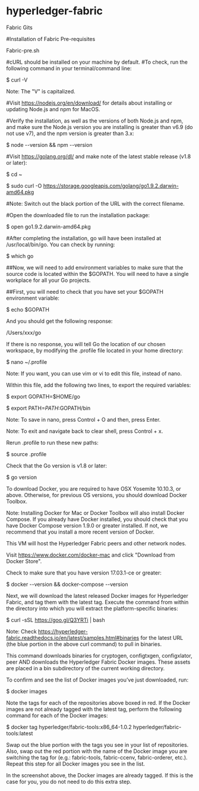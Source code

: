 # hyperledger-fabric
Fabric Gits

#Installation of Fabric Pre-requisites

Fabric-pre.sh

#cURL should be installed on your machine by default.
#To check, run the following command in your terminal/command line:

$ curl -V

Note: The "V" is capitalized.

#Visit https://nodejs.org/en/download/ for details about installing or updating Node.js and npm for MacOS.

#Verify the installation,  as well as the versions of both Node.js and npm, and make sure the Node.js version you are installing is greater than v6.9 (do not use v7), and the npm version is greater than 3.x:

$ node --version && npm --version

#Visit https://golang.org/dl/ and make note of the latest stable release (v1.8 or later):

$ cd ~

$ sudo curl -O https://storage.googleapis.com/golang/go1.9.2.darwin-amd64.pkg

#Note: Switch out the black portion of the URL with the correct filename.

#Open the downloaded file to run the installation package:

$ open go1.9.2.darwin-amd64.pkg

#After completing the installation, go will have been installed at /usr/local/bin/go. You can check by running:

$ which go

##Now, we will need to add environment variables to make sure that the source code is located within the $GOPATH. You will need to have a single workplace for all your Go projects.

##First, you will need to check that you have set your $GOPATH environment variable:

$ echo $GOPATH

And you should get the following response:

/Users/xxx/go

If there is no response, you will tell Go the location of our chosen workspace, by modifying the .profile file located in your home directory:

$ nano ~/.profile

Note: If you want, you can use vim or vi to edit this file, instead of nano.

Within this file, add the following two lines, to export the required variables:

$ export GOPATH=$HOME/go

$ export PATH=$PATH:$GOPATH/bin

Note: To save in nano, press Control + O and then, press Enter.

Note: To exit and navigate back to clear shell, press Control + x.

Rerun .profile to run these new paths:

$ source .profile

Check that the Go version is v1.8 or later:

$ go version

To download Docker, you are required to have OSX Yosemite 10.10.3, or above. Otherwise, for previous OS versions, you should download Docker Toolbox.

Note: Installing Docker for Mac or Docker Toolbox will also install Docker Compose. If you already have Docker installed, you should check that you have Docker Compose version 1.9.0 or greater installed. If not, we recommend that you install a more recent version of Docker.

This VM will host the Hyperledger Fabric peers and other network nodes.

Visit https://www.docker.com/docker-mac and click "Download from Docker Store".

Check to make sure that you have version 17.03.1-ce or greater:

$ docker --version && docker-compose --version


Next, we will download the latest released Docker images for Hyperledger Fabric, and tag them with the latest tag. Execute the command from within the directory into which you will extract the platform-specific binaries:

$ curl -sSL https://goo.gl/Q3YRTi | bash

Note: Check https://hyperledger-fabric.readthedocs.io/en/latest/samples.html#binaries for the latest URL (the blue portion in the above curl command) to pull in binaries.

This command downloads binaries for cryptogen, configtxgen, configxlator, peer AND downloads the Hyperledger Fabric Docker images. These assets are placed in a bin subdirectory of the current working directory.

To confirm and see the list of Docker images you’ve just downloaded, run:

$ docker images


Note the tags for each of the repositories above boxed in red. If the Docker images are not already tagged with the latest tag, perform the following command for each of the Docker images:

$ docker tag hyperledger/fabric-tools:x86_64-1.0.2 hyperledger/fabric-tools:latest

Swap out the blue portion with the tags you see in your list of repositories. Also, swap out the red portion with the name of the Docker image you are switching the tag for (e.g.: fabric-tools, fabric-ccenv, fabric-orderer, etc.). Repeat this step for all Docker images you see in the list.

In the screenshot above, the Docker images are already tagged. If this is the case for you, you do not need to do this extra step.

